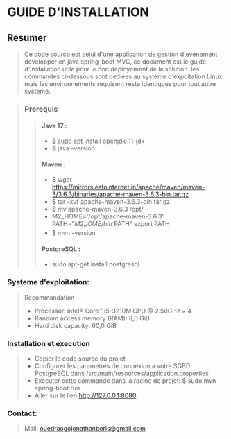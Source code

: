# GUIDE D'INSTALLATION

## Resumer 
> Ce code source est celui d'une application de gestion d'evenement developper en java spring-boot MVC, ce document est le guide d'installation utile pour le bon deployement de la solution.
les commandes ci-dessous sont dediees au systeme d'expoitation Linux, mais les environnements requisent reste identiques pour tout autre systeme.

> ### Prerequis
>> #### Java 17 :
>> - $ sudo apt install openjdk-11-jdk
>> - $ java -version
>> #### Maven :
>> - $ wget https://mirrors.estointernet.in/apache/maven/maven-3/3.6.3/binaries/apache-maven-3.6.3-bin.tar.gz
>> - $ tar -xvf apache-maven-3.6.3-bin.tar.gz
>> - $ mv apache-maven-3.6.3 /opt/
>> - M2_HOME='/opt/apache-maven-3.6.3'
PATH="$M2_HOME/bin:$PATH"
export PATH
>> - $ mvn -version
>> #### PostgreSQL  :
>> - sudo apt-get install postgresql



### Systeme d'exploitation:
> Recommandation
>   - Processor: intel® Core™ i5-3210M CPU @ 2.50GHz × 4
>   - Random access memory (RAM): 8,0 GiB
>   - Hard disk capacity: 60,0 GiB



### Installation et execution
>  - Copier le code source du projet
>  - Configurer les parametres de connexion a votre SGBD PostgreSQL dans /src/main/resources/application.properties
> - Executer cette commande dans la racine de projet: $ sudo mvn spring-boot:run
> - Aller sur le lien http://127.0.0.1:8080

### Contact:
> Mail: ouedraogojonathanboris@gmail.com